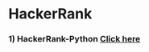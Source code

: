 # HackerRank 

### 1) HackerRank-Python [Click here](https://github.com/TejasPosupo/HackerRank-/tree/HackerRank_Python)
